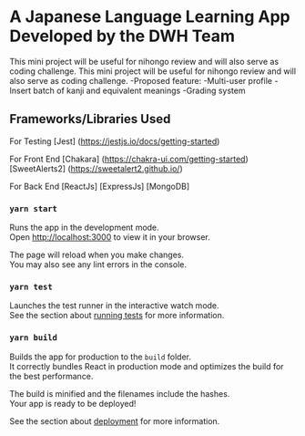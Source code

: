# A Japanese Language Learning App Developed by the DWH Team

This mini project will be useful for nihongo review and will also serve as coding challenge.
This mini project will be useful for nihongo review and will also serve as coding challenge.
-Proposed feature:
-Multi-user profile
-Insert batch of kanji and equivalent meanings
-Grading system

## Frameworks/Libraries Used

For Testing
[Jest]
(https://jestjs.io/docs/getting-started)

For Front End
[Chakara]
(https://chakra-ui.com/getting-started)
[SweetAlerts2]
(https://sweetalert2.github.io/)

For Back End
[ReactJs]
[ExpressJs]
[MongoDB]

### `yarn start`

Runs the app in the development mode.\
Open [http://localhost:3000](http://localhost:3000) to view it in your browser.

The page will reload when you make changes.\
You may also see any lint errors in the console.

### `yarn test`

Launches the test runner in the interactive watch mode.\
See the section about [running tests](https://facebook.github.io/create-react-app/docs/running-tests) for more information.

### `yarn build`

Builds the app for production to the `build` folder.\
It correctly bundles React in production mode and optimizes the build for the best performance.

The build is minified and the filenames include the hashes.\
Your app is ready to be deployed!

See the section about [deployment](https://facebook.github.io/create-react-app/docs/deployment) for more information.
